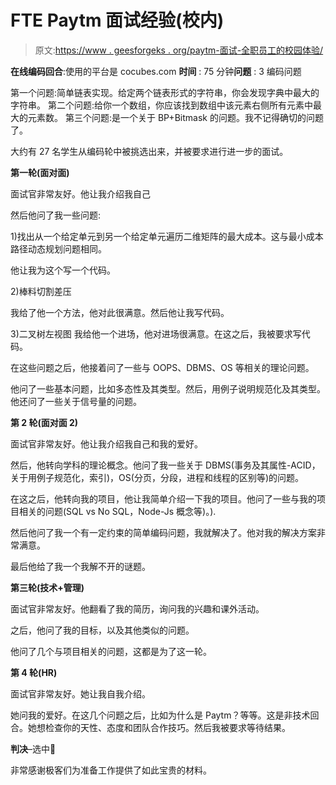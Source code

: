 # FTE Paytm 面试经验(校内)

> 原文:[https://www . geesforgeks . org/paytm-面试-全职员工的校园体验/](https://www.geeksforgeeks.org/paytm-interview-experience-for-fte-on-campus/)

**在线编码回合**:使用的平台是 cocubes.com
**时间** : 75 分钟**问题** : 3 编码问题

第一个问题:简单链表实现。给定两个链表形式的字符串，你会发现字典中最大的字符串。
第二个问题:给你一个数组，你应该找到数组中该元素右侧所有元素中最大的元素数。
第三个问题:是一个关于 BP+Bitmask 的问题。我不记得确切的问题了。

大约有 27 名学生从编码轮中被挑选出来，并被要求进行进一步的面试。

**第一轮(面对面)**

面试官非常友好。他让我介绍我自己

然后他问了我一些问题:

1)找出从一个给定单元到另一个给定单元遍历二维矩阵的最大成本。这与最小成本路径动态规划问题相同。

他让我为这个写一个代码。

2)棒料切割差压

我给了他一个方法，他对此很满意。然后他让我写代码。

3)二叉树左视图
我给他一个进场，他对进场很满意。在这之后，我被要求写代码。

在这些问题之后，他接着问了一些与 OOPS、DBMS、OS 等相关的理论问题。

他问了一些基本问题，比如多态性及其类型。然后，用例子说明规范化及其类型。他还问了一些关于信号量的问题。

**第 2 轮(面对面 2)**

面试官非常友好。他让我介绍我自己和我的爱好。

然后，他转向学科的理论概念。他问了我一些关于 DBMS(事务及其属性-ACID，关于用例子规范化，索引)，OS(分页，分段，进程和线程的区别等)的问题。

在这之后，他转向我的项目，他让我简单介绍一下我的项目。他问了一些与我的项目相关的问题(SQL vs No SQL，Node-Js 概念等)。).

然后他问了我一个有一定约束的简单编码问题，我就解决了。他对我的解决方案非常满意。

最后他给了我一个我解不开的谜题。

**第三轮(技术+管理)**

面试官非常友好。他翻看了我的简历，询问我的兴趣和课外活动。

之后，他问了我的目标，以及其他类似的问题。

他问了几个与项目相关的问题，这都是为了这一轮。

**第 4 轮(HR)**

面试官非常友好。她让我自我介绍。

她问我的爱好。在这几个问题之后，比如为什么是 Paytm？等等。这是非技术回合。她想检查你的天性、态度和团队合作技巧。然后我被要求等待结果。

**判决**–选中🙂

非常感谢极客们为准备工作提供了如此宝贵的材料。